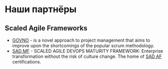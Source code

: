 # Наши партнёры

## Scaled Agile Frameworks

- [GOVNO](https://govno.works/) - is a novel approach to project management that aims to improve upon the shortcomings of the popular scrum methodology.
- [SAD MF](https://scaledagiledevops.com/) - SCALED AGILE DEVOPS MATURITY FRAMEWORK: Enterprise transformation without the risk of culture change. The home of [SAD AF](https://scaledagiledevops.com/certifications/#scaled-agile-dev-ops-accredited-facilitators) certifications.
